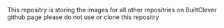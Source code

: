 This repositry is storing the images for all other repositries on BuiltClever github page
please do not use or clone this repositry
